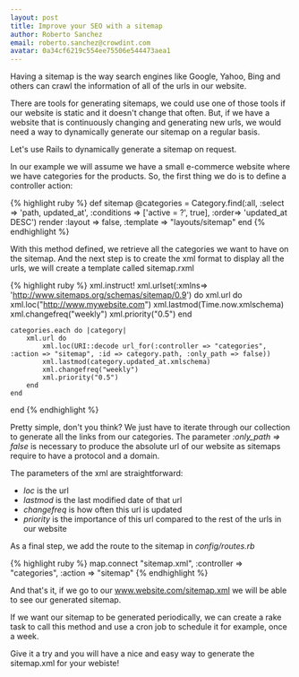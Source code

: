```yaml
---
layout: post
title: Improve your SEO with a sitemap
author: Roberto Sanchez
email: roberto.sanchez@crowdint.com
avatar: 0a34cf6219c554ee75506e544473aea1
---
```


Having a sitemap is the way search engines like Google, Yahoo, Bing and others can crawl the information of all of the urls in our website.

There are tools for generating sitemaps, we could use one of those tools if our website is static and it doesn't change that often. But, if we have a website that is continuously changing and generating new urls, we would need a way to dynamically generate our sitemap on a regular basis.

Let's use Rails to dynamically generate a sitemap on request.

In our example we will assume we have a small e-commerce website where we have categories for the products. So, the first thing we do is to define a controller action:

{% highlight ruby %}
def sitemap
	@categories = Category.find(:all,
		:select => 'path, updated_at', 
		:conditions => ['active = ?', true], 
		:order=> 'updated_at DESC')
	render :layout => false, :template => "layouts/sitemap"
end
{% endhighlight %}

With this method defined, we retrieve all the categories we want to have on the sitemap. And the next step is to create the xml format to display all the urls, we will create a template called sitemap.rxml

{% highlight ruby %}
xml.instruct!
xml.urlset(:xmlns=> 'http://www.sitemaps.org/schemas/sitemap/0.9') do
	xml.url do
		xml.loc("http://www.mywebsite.com")
		xml.lastmod(Time.now.xmlschema)
		xml.changefreq("weekly")
		xml.priority("0.5")
	end
	
	categories.each do |category|
		xml.url do
  			xml.loc(URI::decode url_for(:controller => "categories", :action => "sitemap", :id => category.path, :only_path => false))
  			xml.lastmod(category.updated_at.xmlschema)
  			xml.changefreq("weekly")
  			xml.priority("0.5")
		end
	end	
end
{% endhighlight %}

Pretty simple, don't you think? We just have to iterate through our collection to generate all the links from our categories. The parameter *:only_path => false* is necessary to produce the absolute url of our website as sitemaps require to have a protocol and a domain.

The parameters of the xml are straightforward:

* *loc* is the url
* *lastmod* is the last modified date of that url
* *changefreq* is how often this url is updated
* *priority* is the importance of this url compared to the rest of the urls in our website

As a final step, we add the route to the sitemap in *config/routes.rb*

{% highlight ruby %}
map.connect "sitemap.xml", :controller => "categories", :action => "sitemap"
{% endhighlight %}

And that's it, if we go to our www.website.com/sitemap.xml we will be able to see our generated sitemap. 

If we want our sitemap to be generated periodically, we can create a rake task to call this method and use a cron job to schedule it for example, once a week.

Give it a try and you will have a nice and easy way to generate the sitemap.xml for your webiste!
